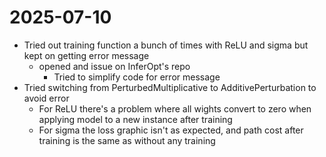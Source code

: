# 2025-07-10

- Tried out training function a bunch of times with ReLU and sigma but kept on getting error message
    - opened and issue on InferOpt's repo
        - Tried to simplify code for error message
- Tried switching from PerturbedMultiplicative to AdditivePerturbation to avoid error
    - For ReLU there's a problem where all wights convert to zero when applying model to a new instance after training
    - For sigma the loss graphic isn't as expected, and path cost after training is the same as without any training